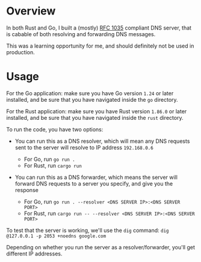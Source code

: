 # Overview

In both Rust and Go, I built a (mostly) [RFC 1035](https://www.rfc-editor.org/rfc/pdfrfc/rfc1035.txt.pdf) compliant DNS server, that is cabable of both resolving and forwarding DNS messages.


This was a learning opportunity for me, and should definitely not be used in production.

# Usage

For the Go application: make sure you have Go version `1.24` or later installed, and be sure that you have navigated inside the `go` directory.

For the Rust application: make sure you have Rust version `1.86.0` or later installed, and be sure that you have navigated inside the `rust` directory.

To run the code, you have two options: 
- You can run this as a DNS resolver, which will mean any DNS requests sent to the server will resolve to IP address `192.168.0.6`
    - For Go, run `go run .`
    - For Rust, run `cargo run`

- You can run this as a DNS forwarder, which means the server will forward DNS requests to a server you specify, and give you the response
    - For Go, run `go run . --resolver <DNS SERVER IP>:<DNS SERVER PORT>`
    - For Rust, run `cargo run -- --resolver <DNS SERVER IP>:<DNS SERVER PORT>`

To test that the server is working, we'll use the `dig` command: `dig @127.0.0.1 -p 2053 +noedns google.com`

Depending on whether you run the server as a resolver/forwarder, you'll get different IP addresses.